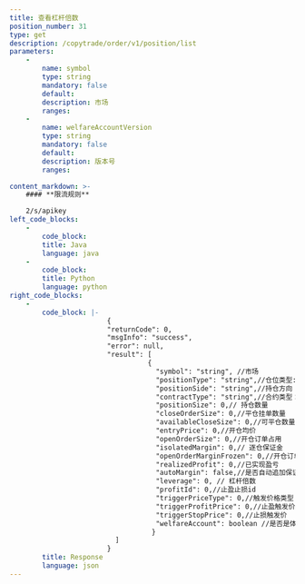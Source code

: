 ```yaml
---
title: 查看杠杆倍数
position_number: 31
type: get
description: /copytrade/order/v1/position/list
parameters:
    -
        name: symbol
        type: string
        mandatory: false
        default:
        description: 市场
        ranges:
    -
        name: welfareAccountVersion
        type: string
        mandatory: false
        default:
        description: 版本号
        ranges:

content_markdown: >-
    #### **限流规则**

    2/s/apikey
left_code_blocks:
    -
        code_block:
        title: Java
        language: java
    -
        code_block:
        title: Python
        language: python
right_code_blocks:
    -
        code_block: |-
                        {
                        "returnCode": 0,
                        "msgInfo": "success",
                        "error": null,
                        "result": [
                                  {
                                    "symbol": "string", //市场
                                    "positionType": "string",//仓位类型:CROSSED(全仓);ISOLATED(逐仓)
                                    "positionSide": "string",//持仓方向
                                    "contractType": "string",//合约类型：PERPETUAL(永续合约)、PREDICT(预测合约)
                                    "positionSize": 0,// 持仓数量
                                    "closeOrderSize": 0,//平仓挂单数量
                                    "availableCloseSize": 0,//可平仓数量
                                    "entryPrice": 0,//开仓均价
                                    "openOrderSize": 0,//开仓订单占用
                                    "isolatedMargin": 0,// 逐仓保证金
                                    "openOrderMarginFrozen": 0,//开仓订单保证金占用
                                    "realizedProfit": 0,//已实现盈亏
                                    "autoMargin": false,//是否自动追加保证金
                                    "leverage": 0, // 杠杆倍数
                                    "profitId": 0,//止盈止损id
                                    "triggerPriceType": 0,//触发价格类型 1、指数价格 2：标记价格（合理价格）；3：最新价
                                    "triggerProfitPrice": 0,//止盈触发价
                                    "triggerStopPrice": 0,//止损触发价
                                    "welfareAccount": boolean //是否是体验金账户
                                   }
                          ]
                        }
        title: Response
        language: json
---
```

